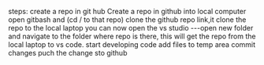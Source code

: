 steps:
create a repo in git hub
Create a repo in github into  local computer 
open gitbash and (cd / to that repo)
clone the github repo link,it clone the repo to the local laptop
you can now open the vs studio ---open new folder and navigate to the folder where repo is there, this will get the repo from the local laptop to vs code.
start developing code
add files to temp area 
commit changes
puch  the change sto github


